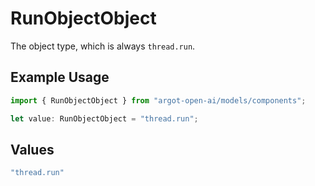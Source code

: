 # RunObjectObject

The object type, which is always `thread.run`.

## Example Usage

```typescript
import { RunObjectObject } from "argot-open-ai/models/components";

let value: RunObjectObject = "thread.run";
```

## Values

```typescript
"thread.run"
```